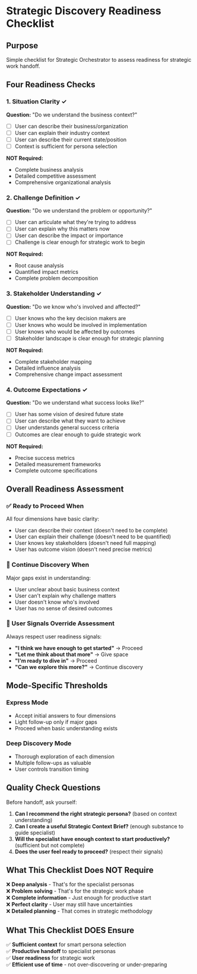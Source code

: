 # Strategic Discovery Readiness Checklist

## Purpose

Simple checklist for Strategic Orchestrator to assess readiness for strategic work handoff.

## Four Readiness Checks

### 1. Situation Clarity ✓

**Question:** "Do we understand the business context?"

- [ ] User can describe their business/organization
- [ ] User can explain their industry context  
- [ ] User can describe their current state/position
- [ ] Context is sufficient for persona selection

**NOT Required:**

- Complete business analysis
- Detailed competitive assessment
- Comprehensive organizational analysis

### 2. Challenge Definition ✓

**Question:** "Do we understand the problem or opportunity?"

- [ ] User can articulate what they're trying to address
- [ ] User can explain why this matters now
- [ ] User can describe the impact or importance
- [ ] Challenge is clear enough for strategic work to begin

**NOT Required:**

- Root cause analysis
- Quantified impact metrics
- Complete problem decomposition

### 3. Stakeholder Understanding ✓

**Question:** "Do we know who's involved and affected?"

- [ ] User knows who the key decision makers are
- [ ] User knows who would be involved in implementation
- [ ] User knows who would be affected by outcomes
- [ ] Stakeholder landscape is clear enough for strategic planning

**NOT Required:**

- Complete stakeholder mapping
- Detailed influence analysis
- Comprehensive change impact assessment

### 4. Outcome Expectations ✓

**Question:** "Do we understand what success looks like?"

- [ ] User has some vision of desired future state
- [ ] User can describe what they want to achieve
- [ ] User understands general success criteria
- [ ] Outcomes are clear enough to guide strategic work

**NOT Required:**

- Precise success metrics
- Detailed measurement frameworks
- Complete outcome specifications

## Overall Readiness Assessment

### ✅ Ready to Proceed When

All four dimensions have basic clarity:

- User can describe their context (doesn't need to be complete)
- User can explain their challenge (doesn't need to be quantified)  
- User knows key stakeholders (doesn't need full mapping)
- User has outcome vision (doesn't need precise metrics)

### 🔄 Continue Discovery When

Major gaps exist in understanding:

- User unclear about basic business context
- User can't explain why challenge matters
- User doesn't know who's involved
- User has no sense of desired outcomes

### 👤 User Signals Override Assessment

Always respect user readiness signals:

- **"I think we have enough to get started"** → Proceed
- **"Let me think about that more"** → Give space
- **"I'm ready to dive in"** → Proceed
- **"Can we explore this more?"** → Continue discovery

## Mode-Specific Thresholds

### Express Mode

- Accept initial answers to four dimensions
- Light follow-up only if major gaps
- Proceed when basic understanding exists

### Deep Discovery Mode

- Thorough exploration of each dimension
- Multiple follow-ups as valuable
- User controls transition timing

## Quality Check Questions

Before handoff, ask yourself:

1. **Can I recommend the right strategic persona?** (based on context understanding)
2. **Can I create a useful Strategic Context Brief?** (enough substance to guide specialist)
3. **Will the specialist have enough context to start productively?** (sufficient but not complete)
4. **Does the user feel ready to proceed?** (respect their signals)

## What This Checklist Does NOT Require

❌ **Deep analysis** - That's for the specialist personas  
❌ **Problem solving** - That's for the strategic work phase  
❌ **Complete information** - Just enough for productive start  
❌ **Perfect clarity** - User may still have uncertainties  
❌ **Detailed planning** - That comes in strategic methodology  

## What This Checklist DOES Ensure

✅ **Sufficient context** for smart persona selection  
✅ **Productive handoff** to specialist personas  
✅ **User readiness** for strategic work  
✅ **Efficient use of time** - not over-discovering or under-preparing

